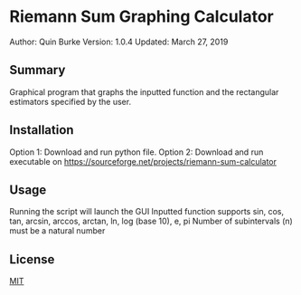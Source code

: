 # Riemann Sum Graphing Calculator
Author: Quin Burke
Version: 1.0.4
Updated: March 27, 2019

## Summary
Graphical program that graphs the inputted function and the rectangular estimators specified by the user.

## Installation
Option 1: Download and run python file.
Option 2: Download and run executable on https://sourceforge.net/projects/riemann-sum-calculator

## Usage
Running the script will launch the GUI
Inputted function supports sin, cos, tan, arcsin, arccos, arctan, ln, log (base 10), e, pi
Number of subintervals (n) must be a natural number

## License
[MIT](https://choosealicense.com/licenses/mit/)
